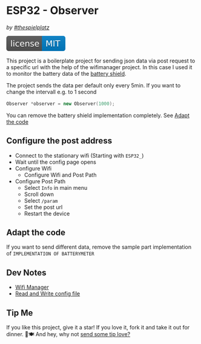 # ESP32 - Observer
_by [#thespielplatz](https://t.me/thespielplatz)_

[![MIT License Badge](docs/img/license-badge.svg)](LICENSE)

This project is a boilerplate project for sending json data via post request to a specific url with the help of the wifimanager project. In this case I used it to monitor the battery data of the [battery shield](https://github.com/thespielplatz/esp-battery-shield).

The project sends the data per default only every 5min. If you want to change the intervall e.g. to 1 second
```cpp
Observer *observer = new Observer(1000);
```

You can remove the battery shield implementation completely. See [Adapt the code](#adapt-the-code)

## Configure the post address
- Connect to the stationary wifi (Starting with `ESP32_`)
- Wait until the config page opens
- Configure Wifi
  - Configure Wifi and Post Path
- Configure Post Path
  - Select `Info` in main menu
  - Scroll down
  - Select `/param`
  - Set the post url
  - Restart the device

## Adapt the code

If you want to send different data, remove the sample part implementation of `IMPLEMENTATION OF BATTERYMETER`

## Dev Notes

- [Wifi Manager](https://github.com/tzapu/WiFiManager)
- [Read and Write config file](https://github.com/bblanchon/ArduinoJson/blob/7.x/examples/JsonConfigFile/JsonConfigFile.ino)

## Tip Me

If you like this project, give it a star! If you love it, fork it and take it out for dinner. 🌟🍽️ And hey, why not [send some tip love?](https://thespielplatz.com/tip-jar)
